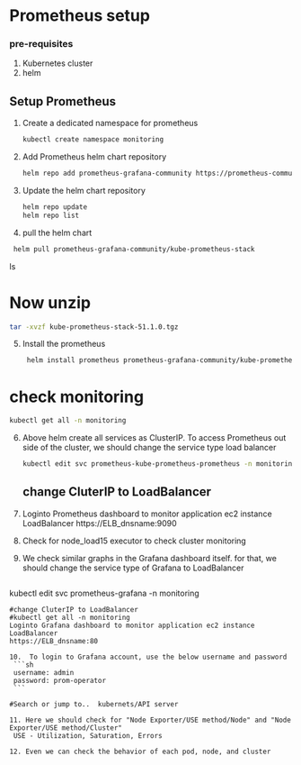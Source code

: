 # Prometheus setup
### pre-requisites
1. Kubernetes cluster
2. helm

## Setup Prometheus

1. Create a dedicated namespace for prometheus 
   ```sh
   kubectl create namespace monitoring
   ```

2. Add Prometheus helm chart repository
   ```sh
   helm repo add prometheus-grafana-community https://prometheus-community.github.io/helm-charts 
   ```

3. Update the helm chart repository
   ```sh
   helm repo update
   helm repo list
   ```

4. pull the helm chart

 ```sh
  helm pull prometheus-grafana-community/kube-prometheus-stack
 ```

ls
       
# Now unzip
```sh
tar -xvzf kube-prometheus-stack-51.1.0.tgz
```

5. Install the prometheus

   ```sh
    helm install prometheus prometheus-grafana-community/kube-prometheus-stack --namespace monitoring
   ```
   
# check monitoring
```sh
kubectl get all -n monitoring
```

6. Above helm create all services as ClusterIP. To access Prometheus out side of the cluster, we should change the service type load balancer
   ```sh 
   kubectl edit svc prometheus-kube-prometheus-prometheus -n monitoring 
   ```
   
   ## change CluterIP to LoadBalancer

7. Loginto Prometheus dashboard to monitor application ec2 instance LoadBalancer
   https://ELB_dnsname:9090

8. Check for node_load15 executor to check cluster monitoring 

9. We check similar graphs in the Grafana dashboard itself. for that, we should change the service type of Grafana to LoadBalancer
   ```sh 
  kubectl edit svc prometheus-grafana -n monitoring
   ```
#change CluterIP to LoadBalancer
#kubectl get all -n monitoring
Loginto Grafana dashboard to monitor application ec2 instance LoadBalancer
   https://ELB_dnsname:80

10.  To login to Grafana account, use the below username and password 
    ```sh
    username: admin
    password: prom-operator
    ```

#Search or jump to..  kubernets/API server

11. Here we should check for "Node Exporter/USE method/Node" and "Node Exporter/USE method/Cluster"
    USE - Utilization, Saturation, Errors
   
12. Even we can check the behavior of each pod, node, and cluster 
